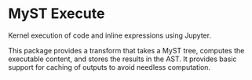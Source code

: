 # MyST Execute

Kernel execution of code and inline expressions using Jupyter.

This package provides a transform that takes a MyST tree, computes the executable content, and stores the results in the AST. It provides basic support for caching of outputs to avoid needless computation.
